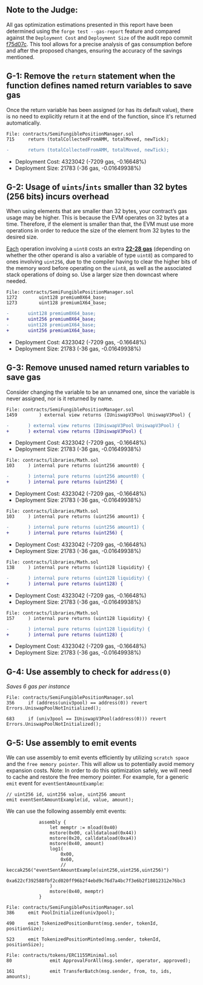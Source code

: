## Note to the Judge:

All gas optimization estimations presented in this report have been determined using the `forge test --gas-report` feature and compared against the `Deployment Cost` and `Deployment Size` of the audit repo commit [f75d07c](https://github.com/code-423n4/2023-11-panoptic).
This tool allows for a precise analysis of gas consumption before and after the proposed changes, ensuring the accuracy of the savings mentioned.

## G-1: Remove the  `return`  statement when the function defines named return variables to save gas

Once the return variable has been assigned (or has its default value), there is no need to explicitly return it at the end of the function, since it's returned automatically.

```solidity
File: contracts/SemiFungiblePositionManager.sol
715		return (totalCollectedFromAMM, totalMoved, newTick);
```

```diff
-		return (totalCollectedFromAMM, totalMoved, newTick);
```

- Deployment Cost: 4323042 (-7209 gas, -0.16648%)
- Deployment Size: 21783 (-36 gas, -0.01649938%)

## G-2: Usage of  `uints`/`ints`  smaller than 32 bytes (256 bits) incurs overhead

When using elements that are smaller than 32 bytes, your contract’s gas usage may be higher. This is because the EVM operates on 32 bytes at a time. Therefore, if the element is smaller than that, the EVM must use more operations in order to reduce the size of the element from 32 bytes to the desired size.

[Each](https://docs.soliditylang.org/en/v0.8.11/internals/layout_in_storage.html) operation involving a `uint8` costs an extra [**22-28 gas**](https://gist.github.com/IllIllI000/9388d20c70f9a4632eb3ca7836f54977) (depending on whether the other operand is also a variable of type `uint8`) as compared to ones involving `uint256`, due to the compiler having to clear the higher bits of the memory word before operating on the `uint8`, as well as the associated stack operations of doing so. Use a larger size then downcast where needed.

```solidity
File: contracts/SemiFungiblePositionManager.sol
1272		uint128 premium0X64_base;
1273		uint128 premium1X64_base;
```

```diff
-		uint128 premium0X64_base;
+		uint256 premium0X64_base;
-		uint128 premium1X64_base;
+		uint256 premium1X64_base;
```

- Deployment Cost: 4323042 (-7209 gas, -0.16648%)
- Deployment Size: 21783 (-36 gas, -0.01649938%)

## G-3: Remove unused named return variables to save gas
Consider changing the variable to be an unnamed one, since the variable is never assigned, nor is it returned by name.

```solidity
File: contracts/SemiFungiblePositionManager.sol
1459		) external view returns (IUniswapV3Pool UniswapV3Pool) {
```

```diff
-		) external view returns (IUniswapV3Pool UniswapV3Pool) {
+		) external view returns (IUniswapV3Pool) {
```

- Deployment Cost: 4323042 (-7209 gas, -0.16648%)
- Deployment Size: 21783 (-36 gas, -0.01649938%)

```solidity
File: contracts/libraries/Math.sol
103		) internal pure returns (uint256 amount0) {
```

```diff
-		) internal pure returns (uint256 amount0) {
+		) internal pure returns (uint256) {
```

- Deployment Cost: 4323042 (-7209 gas, -0.16648%)
- Deployment Size: 21783 (-36 gas, -0.01649938%)

```solidity
File: contracts/libraries/Math.sol
103		) internal pure returns (uint256 amount1) {
```

```diff
-		) internal pure returns (uint256 amount1) {
+		) internal pure returns (uint256) {
```

- Deployment Cost: 4323042 (-7209 gas, -0.16648%)
- Deployment Size: 21783 (-36 gas, -0.01649938%)

```solidity
File: contracts/libraries/Math.sol
138		) internal pure returns (uint128 liquidity) {
```

```diff
-		) internal pure returns (uint128 liquidity) {
+		) internal pure returns (uint128) {
```

- Deployment Cost: 4323042 (-7209 gas, -0.16648%)
- Deployment Size: 21783 (-36 gas, -0.01649938%)

```solidity
File: contracts/libraries/Math.sol
157		) internal pure returns (uint128 liquidity) {
```

```diff
-		) internal pure returns (uint128 liquidity) {
+		) internal pure returns (uint128) {
```

- Deployment Cost: 4323042 (-7209 gas, -0.16648%)
- Deployment Size: 21783 (-36 gas, -0.01649938%)

## G-4: Use assembly to check for `address(0)`

*Saves 6 gas per instance*

```solidity
File: contracts/SemiFungiblePositionManager.sol
356		if (address(univ3pool) == address(0)) revert Errors.UniswapPoolNotInitialized();

683		if (univ3pool == IUniswapV3Pool(address(0))) revert Errors.UniswapPoolNotInitialized();
```

## G-5: Use assembly to emit events

We can use assembly to emit events efficiently by utilizing `scratch space` and the `free memory pointer`. This will allow us to potentially avoid memory expansion costs. Note: In order to do this optimization safely, we will need to cache and restore the free memory pointer. For example, for a generic `emit` event for `eventSentAmountExample`:

```solidity
// uint256 id, uint256 value, uint256 amount
emit eventSentAmountExample(id, value, amount);
```

We can use the following assembly emit events:

```solidity
            assembly {
                let memptr := mload(0x40)
                mstore(0x00, calldataload(0x44))
                mstore(0x20, calldataload(0xa4))
                mstore(0x40, amount)
                log1(
                    0x00,
                    0x60,
                    // keccak256("eventSentAmountExample(uint256,uint256,uint256)")
                    0xa622cf392588fbf2cd020ff96b2f4ebd9c76d7a4bc7f3e6b2f18012312e76bc3
                )
                mstore(0x40, memptr)
            }
```

```solidity
File: contracts/SemiFungiblePositionManager.sol
386		emit PoolInitialized(univ3pool);

490		emit TokenizedPositionBurnt(msg.sender, tokenId, positionSize);

523		emit TokenizedPositionMinted(msg.sender, tokenId, positionSize);
```

```solidity
File: contracts/tokens/ERC1155Minimal.sol
80              emit ApprovalForAll(msg.sender, operator, approved);

161             emit TransferBatch(msg.sender, from, to, ids, amounts);
```
